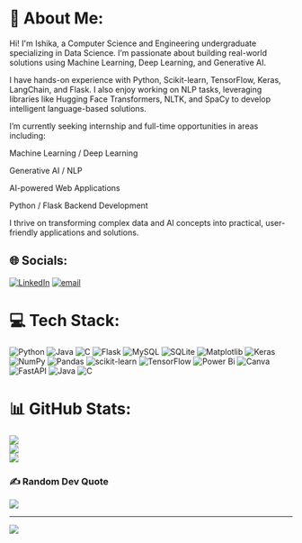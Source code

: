 # 💫 About Me:
Hi! I'm Ishika, a Computer Science and Engineering undergraduate specializing in Data Science. I’m passionate about building real-world solutions using Machine Learning, Deep Learning, and Generative AI.

I have hands-on experience with Python, Scikit-learn, TensorFlow, Keras, LangChain, and Flask. I also enjoy working on NLP tasks, leveraging libraries like Hugging Face Transformers, NLTK, and SpaCy to develop intelligent language-based solutions.

I’m currently seeking internship and full-time opportunities in areas including:<br>

Machine Learning / Deep Learning<br>

Generative AI / NLP<br>

AI-powered Web Applications<br>

Python / Flask Backend Development<br>

I thrive on transforming complex data and AI concepts into practical, user-friendly applications and solutions.


## 🌐 Socials:
[![LinkedIn](https://img.shields.io/badge/LinkedIn-%230077B5.svg?logo=linkedin&logoColor=white)](https://linkedin.com/in/https://www.linkedin.com/in/ishika-70bb402b0/) [![email](https://img.shields.io/badge/Email-D14836?logo=gmail&logoColor=white)](mailto:Ishika.datascientist@gmail.com) 

# 💻 Tech Stack:
![Python](https://img.shields.io/badge/python-3670A0?style=for-the-badge&logo=python&logoColor=ffdd54) ![Java](https://img.shields.io/badge/java-%23ED8B00.svg?style=for-the-badge&logo=openjdk&logoColor=white) ![C](https://img.shields.io/badge/c-%2300599C.svg?style=for-the-badge&logo=c&logoColor=white) ![Flask](https://img.shields.io/badge/flask-%23000.svg?style=for-the-badge&logo=flask&logoColor=white) ![MySQL](https://img.shields.io/badge/mysql-4479A1.svg?style=for-the-badge&logo=mysql&logoColor=white) ![SQLite](https://img.shields.io/badge/sqlite-%2307405e.svg?style=for-the-badge&logo=sqlite&logoColor=white) ![Matplotlib](https://img.shields.io/badge/Matplotlib-%23ffffff.svg?style=for-the-badge&logo=Matplotlib&logoColor=black) ![Keras](https://img.shields.io/badge/Keras-%23D00000.svg?style=for-the-badge&logo=Keras&logoColor=white) ![NumPy](https://img.shields.io/badge/numpy-%23013243.svg?style=for-the-badge&logo=numpy&logoColor=white) ![Pandas](https://img.shields.io/badge/pandas-%23150458.svg?style=for-the-badge&logo=pandas&logoColor=white) ![scikit-learn](https://img.shields.io/badge/scikit--learn-%23F7931E.svg?style=for-the-badge&logo=scikit-learn&logoColor=white) ![TensorFlow](https://img.shields.io/badge/TensorFlow-%23FF6F00.svg?style=for-the-badge&logo=TensorFlow&logoColor=white) ![Power Bi](https://img.shields.io/badge/power_bi-F2C811?style=for-the-badge&logo=powerbi&logoColor=black) ![Canva](https://img.shields.io/badge/Canva-%2300C4CC.svg?style=for-the-badge&logo=Canva&logoColor=white) ![FastAPI](https://img.shields.io/badge/FastAPI-005571?style=for-the-badge&logo=fastapi) ![Java](https://img.shields.io/badge/java-%23ED8B00.svg?style=for-the-badge&logo=openjdk&logoColor=white) ![C](https://img.shields.io/badge/c-%2300599C.svg?style=for-the-badge&logo=c&logoColor=white)
# 📊 GitHub Stats:
![](https://github-readme-stats.vercel.app/api?username=18Ishika&theme=dark&hide_border=false&include_all_commits=false&count_private=false)<br/>
![](https://nirzak-streak-stats.vercel.app/?user=18Ishika&theme=dark&hide_border=false)<br/>
![](https://github-readme-stats.vercel.app/api/top-langs/?username=18Ishika&theme=dark&hide_border=false&include_all_commits=false&count_private=false&layout=compact)

### ✍️ Random Dev Quote
![](https://quotes-github-readme.vercel.app/api?type=horizontal&theme=radical)

---
[![](https://visitcount.itsvg.in/api?id=18Ishika&icon=0&color=0)](https://visitcount.itsvg.in)

<!-- Proudly created with GPRM ( https://gprm.itsvg.in ) -->
